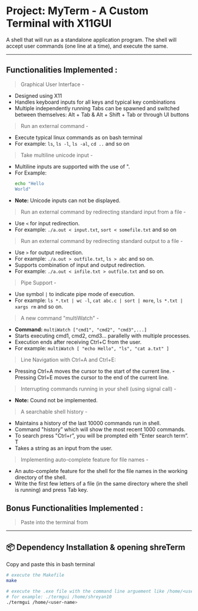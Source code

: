 # Project: MyTerm - A Custom Terminal with X11GUI

A shell that will run as a standalone application program. The shell will accept user
commands (one line at a time), and execute the same.

---

## Functionalities Implemented : 

> Graphical User Interface -
- Designed using X11
- Handles keyboard inputs for all keys and typical key combinations
- Multiple independently running Tabs can be spawned and switched between themselves: Alt + Tab & Alt + Shift + Tab or through UI buttons

> Run an external command -
- Execute typical linux commands as on bash terminal
- For example: `ls`, `ls -l`, `ls -al`, `cd ..` and so on

> Take multiline unicode input - 
- Multiline inputs are supported with the use of ".
- For Example:
  ```bash
  echo "Hello
  World"
- **Note:** Unicode inputs can not be displayed.

> Run an external command by redirecting standard input from a file - 
- Use `<` for input redirection.
- For example: `./a.out < input.txt`, `sort < somefile.txt` and so on

> Run an external command by redirecting standard output to a file -
- Use `>` for output redirection.
- For example: `./a.out > outfile.txt`, `ls > abc` and so on.
- Supports combination of input and output redirection.
- For example: `./a.out < infile.txt > outfile.txt` and so on.

> Pipe Support -
- Use symbol `|` to indicate pipe mode of execution.
- For example: `ls *.txt | wc -l`, `cat abc.c | sort | more`, `ls *.txt | xargs rm` and so on.

> A new command "multiWatch" -
- **Command:** `multiWatch ["cmd1", "cmd2", "cmd3",...]`
- Starts executing cmd1, cmd2, cmd3... parallelly with multiple processes.
- Execution ends after receiving Ctrl+C from the user.
- For example: `multiWatch [ "echo Hello", "ls", "cat a.txt" ]`

> Line Navigation with Ctrl+A and Ctrl+E:
- Pressing Ctrl+A moves the cursor to the start of the current line.
-​ Pressing Ctrl+E moves the cursor to the end of the current line.

> Interrupting commands running in your shell (using signal call) - 
- **Note:** Cound not be implemented.

> A searchable shell history -
- Maintains a history of the last 10000 commands run in shell.
- Command "history” which will show the most recent 1000 commands.
- To search press "Ctrl+r”, you will be prompted eith "Enter search term”. T
- Takes a string as an input from the user.

> Implementing auto-complete feature for file names -
- An auto-complete feature for the shell for the file names in the working directory of the shell.
- Write the first few letters of a file (in the same directory where the shell is running) and press Tab key.

## Bonus Functionalities Implemented :

> Paste into the terminal from 

---

## 📦 Dependency Installation & opening shreTerm 

Copy and paste this in bash terminal

```bash
# execute the Makefile
make

# execute the .exe file with the command line arguement like /home/<user-name>
# for example: ./termgui /home/shreyan10
./termgui /home/<user-name>

